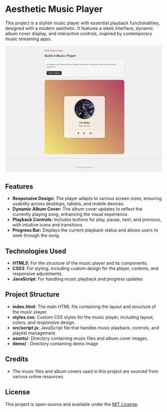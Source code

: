 # Aesthetic Music Player

This project is a stylish music player with essential playback functionalities, designed with a modern aesthetic. It features a sleek interface, dynamic album cover display, and interactive controls, inspired by contemporary music streaming apps.

![Demo Image](./demo/music.jpeg)
## Features

- **Responsive Design:** The player adapts to various screen sizes, ensuring usability across desktops, tablets, and mobile devices.
- **Dynamic Album Cover:** The album cover updates to reflect the currently playing song, enhancing the visual experience.
- **Playback Controls:** Includes buttons for play, pause, next, and previous, with intuitive icons and transitions.
- **Progress Bar:** Displays the current playback status and allows users to seek through the song.

## Technologies Used

- **HTML5**: For the structure of the music player and its components.
- **CSS3**: For styling, including custom design for the player, controls, and responsive adjustments.
- **JavaScript**: For handling music playback and progress updates


## Project Structure

- **index.html**: The main HTML file containing the layout and structure of the music player.
- **styles.css**: Custom CSS styles for the music player, including layout, colors, and responsive design.
- **src/script.js**: JavaScript file that handles music playback, controls, and playlist management.
- **assets/**: Directory containing music files and album cover images.
- **demo/** : Directory containing demo image

## Credits

- The music files and album covers used in this project are sourced from various online resources.

## License

This project is open-source and available under the [MIT License](LICENSE).
